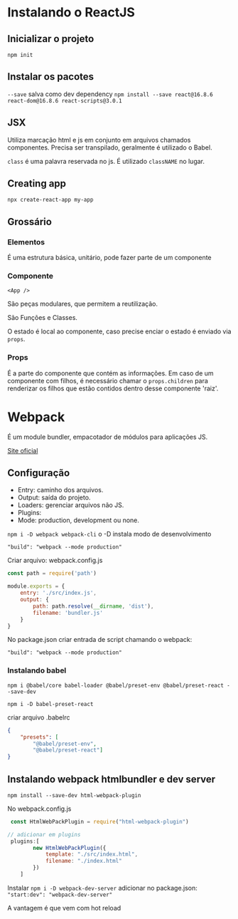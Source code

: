 # Instalando o ReactJS

## Inicializar o projeto

`npm init`

## Instalar os pacotes

`--save` salva como dev dependency
`npm install --save react@16.8.6 react-dom@16.8.6 react-scripts@3.0.1`

## JSX

Utiliza marcação html e js em conjunto em arquivos chamados componentes. Precisa ser transpilado, geralmente é utilizado o Babel.

`class` é uma palavra reservada no js. É utilizado `classNAME` no lugar.

## Creating app
`npx create-react-app my-app`

## Grossário

### Elementos

É uma estrutura básica, unitário, pode fazer parte de um componente

### Componente

`<App />`

São peças modulares, que permitem a reutilização.

São Funções e Classes.

O estado é local ao componente, caso precise enciar o estado é enviado via `props`.

### Props

É a parte do componente que contém as informações. Em caso de um componente com filhos, é necessário chamar o `props.children` para renderizar os filhos que estão contidos dentro desse componente 'raiz'.

# Webpack

É um module bundler, empacotador de módulos para aplicações JS.

[Site oficial](https://webpack.js.org/)

## Configuração

- Entry: caminho dos arquivos.
- Output: saída do projeto.
- Loaders: gerenciar arquivos  não JS.
- Plugins:
- Mode: production, development ou none.

`npm i -D webpack webpack-cli`
o -D instala modo de desenvolvimento

`"build": "webpack --mode production"`

Criar arquivo: webpack.config.js

```js
const path = require('path')

module.exports = {
    entry: './src/index.js',
    output: {
        path: path.resolve(__dirname, 'dist'),
        filename: 'bundler.js'
    }
}
```

No package.json criar entrada de script chamando o webpack:

`"build": "webpack --mode production"`


### Instalando babel

`npm i @babel/core babel-loader @babel/preset-env @babel/preset-react --save-dev`

`npm i -D babel-preset-react`

criar arquivo .babelrc

```json
{
    "presets": [
        "@babel/preset-env",
        "@babel/preset-react"]
}
```

## Instalando webpack htmlbundler e dev server

`npm install --save-dev html-webpack-plugin`

No webpack.config.js

```js
 const HtmlWebPackPlugin = require("html-webpack-plugin")

// adicionar em plugins
 plugins:[
        new HtmlWebPackPlugin({
            template: "./src/index.html",
            filename: "./index.html"
        })
    ]
```

Instalar `npm i -D webpack-dev-server`
adicionar no package.json: `"start:dev": "webpack-dev-server"`

A vantagem é que vem com hot reload 
